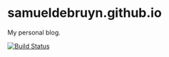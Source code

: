 # samueldebruyn.github.io

My personal blog.

[![Build Status](https://travis-ci.org/SamuelDebruyn/samueldebruyn.github.io.svg?branch=jekyll)](https://travis-ci.org/SamuelDebruyn/samueldebruyn.github.io)
